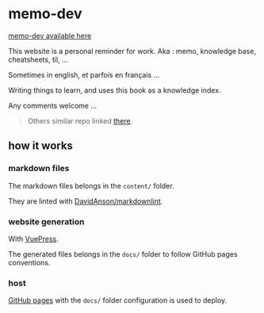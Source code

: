 # memo-dev

[memo-dev available here](http://memo-dev.marc-loupias.fr)

This website is a personal reminder for work. Aka : memo, knowledge base, cheatsheets, til, ...

Sometimes in english, et parfois en français ...

Writing things to learn, and uses this book as a knowledge index.

Any comments welcome ...

> Others similar repo linked [there](https://github.com/RichardLitt/meta-knowledge).

## how it works

### markdown files

The markdown files belongs in the `content/` folder.

They are linted with [DavidAnson/markdownlint](https://github.com/DavidAnson/markdownlint).

### website generation

With [VuePress](https://vuepress.vuejs.org/).

The generated files belongs in the `docs/` folder to follow GitHub pages conventions.

### host

[GitHub pages](https://help.github.com/en/categories/github-pages-basics) with the `docs/` folder configuration is used to deploy.
